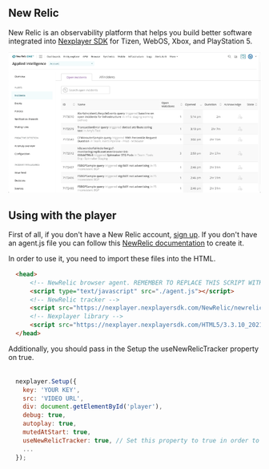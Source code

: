 ## New Relic

New Relic is an observability platform that helps you build better software integrated into [Nexplayer SDK](https://nexplayer.github.io/TizenWebOS/#/?id=introduction-top) for Tizen, WebOS, Xbox, and PlayStation 5.

<img text-align="center" src="./assets/newrelic-alerts.png" alt="mux-chart" >

## Using with the player

First of all, if you don't have a New Relic account, [sign up](https://newrelic.com/signup).
If you don't have an agent.js file you can follow this [NewRelic documentation](https://docs.newrelic.com/docs/using-new-relic/cross-product-functions/install-configure/configure-new-relic-agents/) to create it.

In order to use it, you need to import these files into the HTML.

```html
  <head>
      <!-- NewRelic browser agent. REMEMBER TO REPLACE THIS SCRIPT WITH YOUR OWN BROWSER AGENT -->
      <script type="text/javascript" src="./agent.js"></script>
      <!-- NewRelic tracker -->
      <script src="https://nexplayer.nexplayersdk.com/NewRelic/newrelic-video-nexplayer.min.js"></script>
      <!-- Nexplayer library -->
      <script src="https://nexplayer.nexplayersdk.com/HTML5/3.3.10_20210614/nexplayer.js"></script>
  </head>
```

Additionally, you should pass in the Setup the useNewRelicTracker property on true.

```js

  nexplayer.Setup({
    key: 'YOUR KEY',
    src: 'VIDEO URL',
    div: document.getElementById('player'),		
    debug: true,
    autoplay: true,
    mutedAtStart: true,
    useNewRelicTracker: true, // Set this property to true in order to use the NR tracker.
    ...
  });

```
